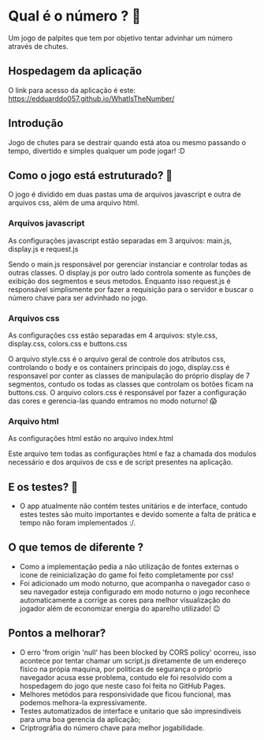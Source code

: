 # Qual é o número ? 🎰

Um jogo de palpites que tem por objetivo tentar advinhar um número através de chutes.

## Hospedagem da aplicação
  O link para acesso da aplicação é este: https://edduarddo057.github.io/WhatIsTheNumber/ 

## Introdução

Jogo de chutes para se destrair quando está atoa ou mesmo passando o tempo, divertido e simples qualquer um pode jogar! :D  

## Como o jogo está estruturado? 🤔

O jogo é dividido em duas pastas uma de arquivos javascript e outra de arquivos css, além de uma arquivo html.

### Arquivos javascript

As configurações javascript estão separadas em 3 arquivos: main.js, display.js e request.js

Sendo o main.js responsável por gerenciar instanciar e controlar todas as outras classes. 
O display.js por outro lado controla somente as funções de exibição dos segmentos e seus metodos.
Enquanto isso request.js é responsável simplismente por fazer a requisição para o servidor e buscar o número chave para ser advinhado no jogo. 

### Arquivos css

As configurações css estão separadas em 4 arquivos: style.css, display.css, colors.css e buttons.css

O arquivo style.css é o arquivo  geral de controle dos atributos css, controlando o body e os containers principais do jogo,
display.css é responsavel por conter as classes de manipulação do próprio display de 7 segmentos, contudo os todas as classes
que controlam os botões ficam na buttons.css. 
O arquivo colors.css é responsável por fazer a configuração das cores e gerencia-las quando entramos no modo noturno! 😱

### Arquivo html

As configurações html estão no arquivo index.html

Este arquivo tem todas as configurações html e faz a chamada dos modulos necessário e dos arquivos de css
e de script presentes na aplicação.

## E os testes? 🤔
- O app atualmente não contém testes unitários e de interface, contudo estes testes são muito importantes e devido somente a falta de prática
  e tempo não foram implementados :/.

## O que temos de diferente ?
 - Como a implementação pedia a não utilização de fontes externas o icone de reinicialização do game foi feito completamente por css!
 - Foi adicionado um modo noturno, que acompanha o navegador caso o seu navegador esteja configurado em modo noturno o jogo reconhece
    automaticamente a corrige as cores para melhor visualização do jogador além de economizar energia do aparelho utilizado! 😉
 
## Pontos a melhorar?
- O erro 'from origin 'null' has been blocked by CORS policy' ocorreu, isso acontece por tentar chamar um script.js diretamente de um endereço físico na própia 
  maquina, por politicas de segurança o próprio navegador acusa esse problema, contudo ele foi resolvido com a hospedagem do jogo que neste caso foi feita
  no GitHub Pages.
- Melhores metódos para responsividade que ficou funcional, mas podemos melhora-la expressivamente.
- Testes automatizados de interface e unitario que são impresindiveis para uma boa gerencia da aplicação;
- Criptrográfia do número chave para melhor jogabilidade.
